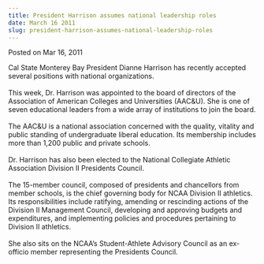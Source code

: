 ```yaml
---
title: President Harrison assumes national leadership roles
date: March 16 2011
slug: president-harrison-assumes-national-leadership-roles
---
```





<span class="date">Posted on Mar 16, 2011    </span>
<p>Cal State Monterey Bay President Dianne Harrison has recently
accepted several positions with national organizations.<br>
<br>
This week, Dr. Harrison was appointed to the board of directors of
the Association of American Colleges and Universities (AAC&amp;U).
She is one of seven educational leaders from a wide array of
institutions to join the board.<br>
<br>
The AAC&amp;U is a national association concerned with the quality,
vitality and public standing of undergraduate liberal education.
Its membership includes more than 1,200 public and private
schools.<br>
<br>
Dr. Harrison has also been elected to the National Collegiate
Athletic Association Division II Presidents Council.<br>
<br>
The 15-member council, composed of presidents and chancellors from
member schools, is the chief governing body for NCAA Division II
athletics. Its responsibilities include ratifying, amending or
rescinding actions of the Division II Management Council,
developing and approving budgets and expenditures, and implementing
policies and procedures pertaining to Division II athletics.<br>
<br>
She also sits on the NCAA&#x2019;s Student-Athlete Advisory Council as an
ex-officio member representing the Presidents Council.</br></br></br></br></br></br></br></br></br></br></p>






